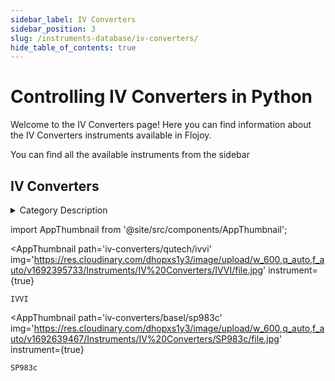 ```yaml
--- 
sidebar_label: IV Converters
sidebar_position: 3
slug: /instruments-database/iv-converters/
hide_table_of_contents: true
---
```


# Controlling IV Converters in Python

Welcome to the IV Converters page! Here you can find information about the IV Converters instruments available in Flojoy.

You can find all the available instruments from the sidebar


## IV Converters 

<details> 
<summary>Category Description</summary> 
An I/V-convertor is intended to convert the current from a DAC (Digital Analog Convertor) into an analog voltage and to filter this signal to keep out the alias frequencies 
</details> 

<!-- Custom component -->
import AppThumbnail from '@site/src/components/AppThumbnail';

<div className="flex flex-wrap">

<AppThumbnail 
    path='iv-converters/qutech/ivvi'
    img='https://res.cloudinary.com/dhopxs1y3/image/upload/w_600,q_auto,f_auto/v1692395733/Instruments/IV%20Converters/IVVI/file.jpg'
    instrument={true}
>
    IVVI
</AppThumbnail>

<AppThumbnail 
    path='iv-converters/basel/sp983c'
    img='https://res.cloudinary.com/dhopxs1y3/image/upload/w_600,q_auto,f_auto/v1692639467/Instruments/IV%20Converters/SP983c/file.jpg'
    instrument={true}
>
    SP983c
</AppThumbnail>
</div>